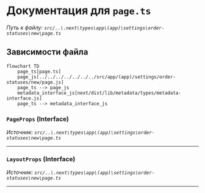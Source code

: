 # Документация для `page.ts`

*Путь к файлу: `src/..\.next\types\app\(app)\settings\order-statuses\new\page.ts`*

## Зависимости файла

```mermaid
flowchart TD
    page_ts[page.ts]
    page_js[../../../../../../../src/app/(app)/settings/order-statuses/new/page.js]
    page_ts --> page_js
    metadata_interface_js[next/dist/lib/metadata/types/metadata-interface.js]
    page_ts --> metadata_interface_js
```

### `PageProps` (Interface)

*Источник: `src/..\.next\types\app\(app)\settings\order-statuses\new\page.ts`*

---
### `LayoutProps` (Interface)

*Источник: `src/..\.next\types\app\(app)\settings\order-statuses\new\page.ts`*

---
